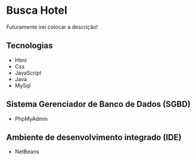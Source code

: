 <h1> Busca Hotel </h1>

<p> Futuramente irei colocar a descrição! </p>

<h2> Tecnologias </h2>

<ul> 

  <li> Html </li>
  <li> Css </li>
  <li> JavaScript </li>
  <li> Java </li>
  <li> MySql </li>

</ul>

<h2> Sistema Gerenciador de Banco de Dados (SGBD) </h2>

<ul> 

  <li> PhpMyAdmin </li>

</ul>

<h2> Ambiente de desenvolvimento integrado (IDE) </h2>

<ul> 

  <li> NetBeans </li>

</ul>

